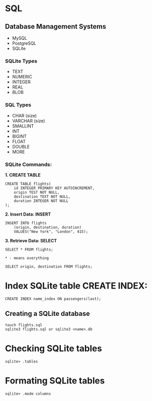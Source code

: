 # **SQL**
## Database Management Systems
* MySQL
* PostgreSQL
* SQLite

### SQLite Types 
* TEXT
* NUMERIC
* INTEGER
* REAL
* BLOB

### SQL Types 
* CHAR (size)
* VARCHAR (size)
* SMALLINT
* INT
* BIGINT
* FLOAT
* DOUBLE
* MORE

### SQLite Commands: 

**1. CREATE TABLE**
```
CREATE TABLE flights(
    id INTEGER PRIMARY KEY AUTOINCREMENT,
    origin TEST NOT NULL,
    destination TEXT NOT NULL,
    duration INTEGER NOT NULL
);
```

**2. Insert Data: INSERT**
```
INSERT INTO flights
    (origin, destination, duration)
    VALUES("New York", "London", 415);
```

**3. Retrieve Data: SELECT**
```
SELECT * FROM flights; 

* - means everything
```

```
SELECT origin, destination FROM flights;

```
# Index SQLite table CREATE INDEX:

```
CREATE INDEX name_index ON passengers(last);
```

## Creating a SQLite database

```
touch flights.sql
sqlite3 flights.sql or sqlite3 <name>.db
```

# Checking SQLite tables

```
sqlite> .tables
```

# Formating SQLite tables

```
sqlite> .mode columns
```

